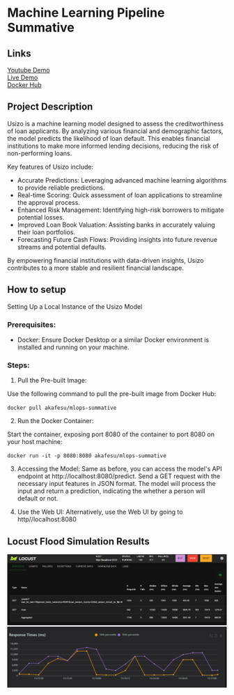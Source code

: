 # Machine Learning Pipeline Summative

## Links
[Youtube Demo](https://youtu.be/QQiaFmF4cgc)  
[Live Demo](https://mlops-summative.onrender.com)  
[Docker Hub](https://hub.docker.com/r/akafesu/mlops-summative)

## Project Description
Usizo is a machine learning model designed to assess the creditworthiness of loan applicants. By analyzing various financial and demographic factors, the model predicts the likelihood of loan default. This enables financial institutions to make more informed lending decisions, reducing the risk of non-performing loans.

Key features of Usizo include:

- Accurate Predictions: Leveraging advanced machine learning algorithms to provide reliable predictions.
- Real-time Scoring: Quick assessment of loan applications to streamline the approval process.
- Enhanced Risk Management: Identifying high-risk borrowers to mitigate potential losses.
- Improved Loan Book Valuation: Assisting banks in accurately valuing their loan portfolios.
- Forecasting Future Cash Flows: Providing insights into future revenue streams and potential defaults.

By empowering financial institutions with data-driven insights, Usizo contributes to a more stable and resilient financial landscape.

## How to setup

Setting Up a Local Instance of the Usizo Model

### Prerequisites:
- Docker: Ensure Docker Desktop or a similar Docker environment is installed and running on your machine.

### Steps:
1. Pull the Pre-built Image:

Use the following command to pull the pre-built image from Docker Hub:

`docker pull akafesu/mlops-summative`

2. Run the Docker Container:

Start the container, exposing port 8080 of the container to port 8080 on your host machine:

`docker run -it -p 8080:8080 akafesu/mlops-summative`

3. Accessing the Model:
Same as before, you can access the model's API endpoint at http://localhost:8080/predict.
Send a GET request with the necessary input features in JSON format.
The model will process the input and return a prediction, indicating the whether a person will default or not.

4. Use the Web UI:
Alternatively, use the Web UI by going to http//localhost:8080

## Locust Flood Simulation Results
![Locust Request Simulation Results](Locust.png)
![Response Times](Response-Times.png)